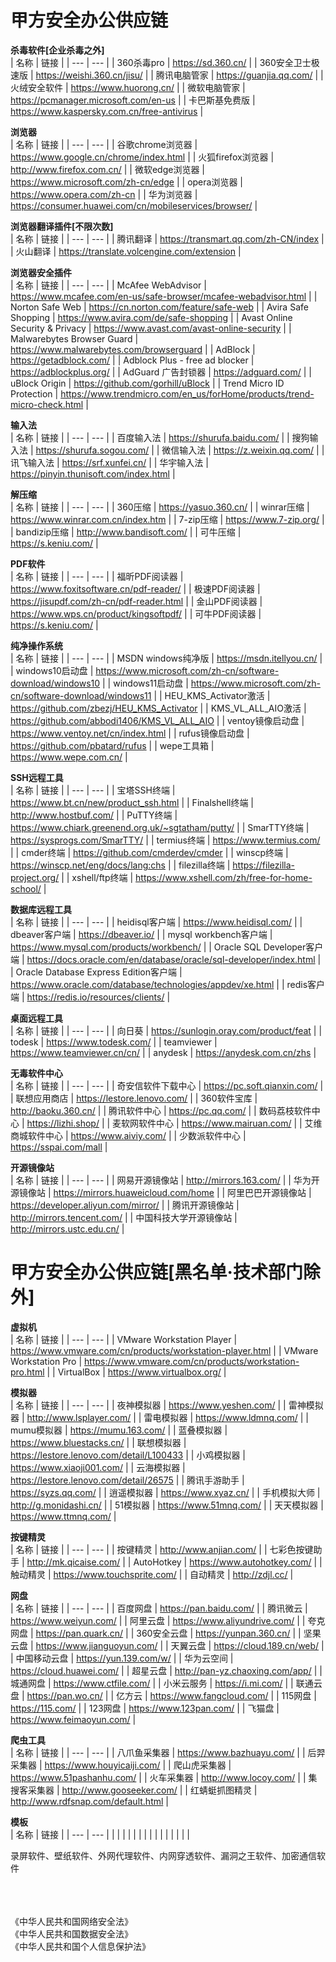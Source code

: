 # 甲方安全办公供应链

**杀毒软件[企业杀毒之外]**<br />
| 名称 | 链接 |
| --- | --- |
| 360杀毒pro | https://sd.360.cn/ |
| 360安全卫士极速版 | https://weishi.360.cn/jisu/ |
| 腾讯电脑管家 | https://guanjia.qq.com/ |
| 火绒安全软件 | https://www.huorong.cn/ |
| 微软电脑管家 | https://pcmanager.microsoft.com/en-us |
| 卡巴斯基免费版 | https://www.kaspersky.com.cn/free-antivirus |

**浏览器**<br />
| 名称 | 链接 |
| --- | --- |
| 谷歌chrome浏览器 | https://www.google.cn/chrome/index.html |
| 火狐firefox浏览器 | http://www.firefox.com.cn/ |
| 微软edge浏览器 | https://www.microsoft.com/zh-cn/edge |
| opera浏览器 | https://www.opera.com/zh-cn |
| 华为浏览器 | https://consumer.huawei.com/cn/mobileservices/browser/ |

**浏览器翻译插件[不限次数]**<br />
| 名称 | 链接 |
| --- | --- |
| 腾讯翻译 | https://transmart.qq.com/zh-CN/index |
| 火山翻译 | https://translate.volcengine.com/extension |

**浏览器安全插件**<br />
| 名称 | 链接 |
| --- | --- |
| McAfee WebAdvisor | https://www.mcafee.com/en-us/safe-browser/mcafee-webadvisor.html |
| Norton Safe Web | https://cn.norton.com/feature/safe-web |
| Avira Safe Shopping | https://www.avira.com/de/safe-shopping |
| Avast Online Security & Privacy | https://www.avast.com/avast-online-security |
| Malwarebytes Browser Guard | https://www.malwarebytes.com/browserguard |
| AdBlock | https://getadblock.com/ |
| Adblock Plus - free ad blocker | https://adblockplus.org/ |
| AdGuard 广告封锁器 | https://adguard.com/ |
| uBlock Origin | https://github.com/gorhill/uBlock |
| Trend Micro ID Protection | https://www.trendmicro.com/en_us/forHome/products/trend-micro-check.html |

**输入法**<br />
| 名称 | 链接 |
| --- | --- |
| 百度输入法 | https://shurufa.baidu.com/ |
| 搜狗输入法 | https://shurufa.sogou.com/ |
| 微信输入法 | https://z.weixin.qq.com/ |
| 讯飞输入法 | https://srf.xunfei.cn/ |
| 华宇输入法 | https://pinyin.thunisoft.com/index.html |

**解压缩**<br />
| 名称 | 链接 |
| --- | --- |
| 360压缩 | https://yasuo.360.cn/ |
| winrar压缩 | https://www.winrar.com.cn/index.htm |
| 7-zip压缩 | https://www.7-zip.org/ |
| bandizip压缩 | http://www.bandisoft.com/ |
| 可牛压缩 | https://s.keniu.com/ |

**PDF软件**<br />
| 名称 | 链接 |
| --- | --- |
| 福昕PDF阅读器 | https://www.foxitsoftware.cn/pdf-reader/ |
| 极速PDF阅读器 | https://jisupdf.com/zh-cn/pdf-reader.html |
| 金山PDF阅读器 | https://www.wps.cn/product/kingsoftpdf/ |
| 可牛PDF阅读器 | https://s.keniu.com/  |

**纯净操作系统**<br />
| 名称 | 链接 |
| --- | --- |
| MSDN windows纯净版 | https://msdn.itellyou.cn/ |
| windows10启动盘 | https://www.microsoft.com/zh-cn/software-download/windows10 |
| windows11启动盘 | https://www.microsoft.com/zh-cn/software-download/windows11 |
| HEU_KMS_Activator激活 | https://github.com/zbezj/HEU_KMS_Activator |
| KMS_VL_ALL_AIO激活 | https://github.com/abbodi1406/KMS_VL_ALL_AIO  |
| ventoy镜像启动盘 | https://www.ventoy.net/cn/index.html |
| rufus镜像启动盘 | https://github.com/pbatard/rufus |
| wepe工具箱 | https://www.wepe.com.cn/ |

**SSH远程工具**<br />
| 名称 | 链接 |
| --- | --- |
| 宝塔SSH终端 | https://www.bt.cn/new/product_ssh.html |
| Finalshell终端 | http://www.hostbuf.com/ |
| PuTTY终端 | https://www.chiark.greenend.org.uk/~sgtatham/putty/ |
| SmarTTY终端 | https://sysprogs.com/SmarTTY/  |
| termius终端 | https://www.termius.com/  |
| cmder终端 | https://github.com/cmderdev/cmder  |
| winscp终端 | https://winscp.net/eng/docs/lang:chs  |
| filezilla终端 | https://filezilla-project.org/  |
| xshell/ftp终端 | https://www.xshell.com/zh/free-for-home-school/  |

**数据库远程工具**<br />
| 名称 | 链接 |
| --- | --- |
| heidisql客户端 | https://www.heidisql.com/ |
| dbeaver客户端 | https://dbeaver.io/ |
| mysql workbench客户端 | https://www.mysql.com/products/workbench/ |
| Oracle SQL Developer客户端 | https://docs.oracle.com/en/database/oracle/sql-developer/index.html  |
| Oracle Database Express Edition客户端 | https://www.oracle.com/database/technologies/appdev/xe.html |
| redis客户端 | https://redis.io/resources/clients/ |

**桌面远程工具**<br />
| 名称 | 链接 |
| --- | --- |
| 向日葵 | https://sunlogin.oray.com/product/feat |
| todesk | https://www.todesk.com/ |
| teamviewer | https://www.teamviewer.cn/cn/ |
| anydesk | https://anydesk.com.cn/zhs  |

**无毒软件中心**<br />
| 名称 | 链接 |
| --- | --- |
| 奇安信软件下载中心 | https://pc.soft.qianxin.com/ |
| 联想应用商店 | https://lestore.lenovo.com/ |
| 360软件宝库 | http://baoku.360.cn/ |
| 腾讯软件中心 | https://pc.qq.com/  |
| 数码荔枝软件中心 | https://lizhi.shop/  |
| 麦软网软件中心 | https://www.mairuan.com/  |
| 艾维商城软件中心 | https://www.aiviy.com/  |
| 少数派软件中心 | https://sspai.com/mall  |

**开源镜像站**<br />
| 名称 | 链接 |
| --- | --- |
| 网易开源镜像站 | http://mirrors.163.com/ |
| 华为开源镜像站 | https://mirrors.huaweicloud.com/home |
| 阿里巴巴开源镜像站 | https://developer.aliyun.com/mirror/ |
| 腾讯开源镜像站 | http://mirrors.tencent.com/  |
| 中国科技大学开源镜像站 | http://mirrors.ustc.edu.cn/  |

# 甲方安全办公供应链[黑名单·技术部门除外]

**虚拟机**<br />
| 名称 | 链接 |
| --- | --- |
| VMware Workstation Player | https://www.vmware.com/cn/products/workstation-player.html |
| VMware Workstation Pro | https://www.vmware.com/cn/products/workstation-pro.html |
| VirtualBox | https://www.virtualbox.org/ |

**模拟器**<br />
| 名称 | 链接 |
| --- | --- |
| 夜神模拟器 | https://www.yeshen.com/ |
| 雷神模拟器 | http://www.lsplayer.com/ |
| 雷电模拟器 | https://www.ldmnq.com/ |
| mumu模拟器 | https://mumu.163.com/ |
| 蓝叠模拟器 | https://www.bluestacks.cn/ |
| 联想模拟器 | https://lestore.lenovo.com/detail/L100433 |
| 小鸡模拟器 | https://www.xiaoji001.com/ |
| 云海模拟器 | https://lestore.lenovo.com/detail/26575 |
| 腾讯手游助手 | https://syzs.qq.com/ |
| 逍遥模拟器 | https://www.xyaz.cn/ |
| 手机模拟大师 | http://g.monidashi.cn/ |
| 51模拟器 | https://www.51mnq.com/ |
| 天天模拟器 | https://www.ttmnq.com/ |

**按键精灵**<br />
| 名称 | 链接 |
| --- | --- |
| 按键精灵 | http://www.anjian.com/ |
| 七彩色按键助手 | http://mk.qicaise.com/ |
| AutoHotkey | https://www.autohotkey.com/ |
| 触动精灵 | https://www.touchsprite.com/ |
| 自动精灵 | http://zdjl.cc/ |

**网盘**<br />
| 名称 | 链接 |
| --- | --- |
| 百度网盘 | https://pan.baidu.com/ |
| 腾讯微云 | https://www.weiyun.com/ |
| 阿里云盘 | https://www.aliyundrive.com/ |
| 夸克网盘 | https://pan.quark.cn/ |
| 360安全云盘 | https://yunpan.360.cn/ |
| 坚果云盘 | https://www.jianguoyun.com/ |
| 天翼云盘 | https://cloud.189.cn/web/ |
| 中国移动云盘 | https://yun.139.com/w/ |
| 华为云空间 | https://cloud.huawei.com/ |
| 超星云盘 | http://pan-yz.chaoxing.com/app/ |
| 城通网盘 | https://www.ctfile.com/ |
| 小米云服务 | https://i.mi.com/ |
| 联通云盘 | https://pan.wo.cn/ |
| 亿方云 | https://www.fangcloud.com/ |
| 115网盘 | https://115.com/ |
| 123网盘 | https://www.123pan.com/ |
| 飞猫盘 | https://www.feimaoyun.com/ |

**爬虫工具**<br />
| 名称 | 链接 |
| --- | --- |
| 八爪鱼采集器 | https://www.bazhuayu.com/ |
| 后羿采集器 | https://www.houyicaiji.com/ |
| 爬山虎采集器 | https://www.51pashanhu.com/ |
| 火车采集器 | http://www.locoy.com/ |
| 集搜客采集器 | http://www.gooseeker.com/ |
| 红蜻蜓抓图精灵 | http://www.rdfsnap.com/default.html |

**模板**<br />
| 名称 | 链接 |
| --- | --- |
|  |  |
|  |  |
|  |  |
|  |  |
|  |  |

录屏软件、壁纸软件、外网代理软件、内网穿透软件、漏洞之王软件、加密通信软件

<br />
<br />
<br />
《中华人民共和国网络安全法》<br />
《中华人民共和国数据安全法》<br />
《中华人民共和国个人信息保护法》<br />

